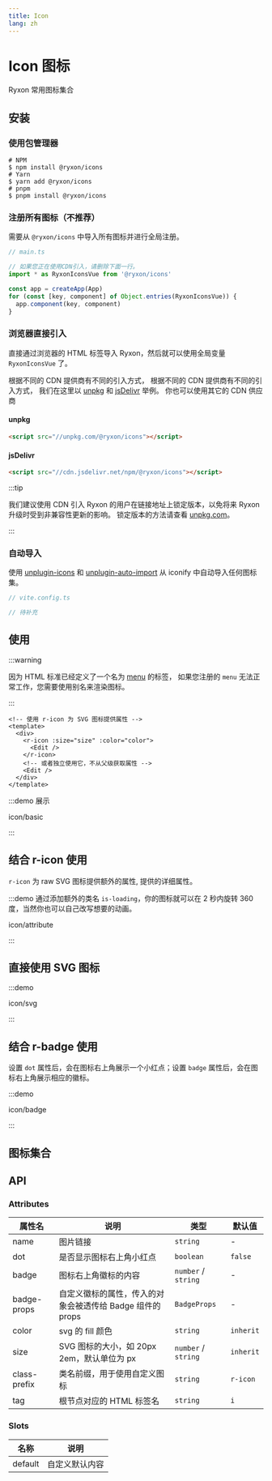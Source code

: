 ```yaml
---
title: Icon
lang: zh
---
```


# Icon 图标

Ryxon 常用图标集合

## 安装

### 使用包管理器

```shell
# NPM
$ npm install @ryxon/icons
# Yarn
$ yarn add @ryxon/icons
# pnpm
$ pnpm install @ryxon/icons
```

### 注册所有图标（不推荐）

需要从 `@ryxon/icons` 中导入所有图标并进行全局注册。

```ts
// main.ts

// 如果您正在使用CDN引入，请删除下面一行。
import * as RyxonIconsVue from '@ryxon/icons'

const app = createApp(App)
for (const [key, component] of Object.entries(RyxonIconsVue)) {
  app.component(key, component)
}
```

### 浏览器直接引入

直接通过浏览器的 HTML 标签导入 Ryxon，然后就可以使用全局变量 `RyxonIconsVue` 了。

根据不同的 CDN 提供商有不同的引入方式， 根据不同的 CDN 提供商有不同的引入方式， 我们在这里以 [unpkg](https://unpkg.com) 和 [jsDelivr](https://jsdelivr.com) 举例。 你也可以使用其它的 CDN 供应商

#### unpkg

```html
<script src="//unpkg.com/@ryxon/icons"></script>
```

#### jsDelivr

```html
<script src="//cdn.jsdelivr.net/npm/@ryxon/icons"></script>
```

:::tip

我们建议使用 CDN 引入 Ryxon 的用户在链接地址上锁定版本，以免将来 Ryxon 升级时受到非兼容性更新的影响。 锁定版本的方法请查看 [unpkg.com](https://unpkg.com)。

:::

### 自动导入

使用 [unplugin-icons](https://github.com/antfu/unplugin-icons) 和 [unplugin-auto-import](https://github.com/antfu/unplugin-auto-import) 从 iconify 中自动导入任何图标集。

```ts
// vite.config.ts

// 待补充
```

## 使用

:::warning

因为 HTML 标准已经定义了一个名为 [menu](https://developer.mozilla.org/en-US/docs/Web/HTML/Element/menu) 的标签， 如果您注册的 `menu` 无法正常工作，您需要使用别名来渲染图标。

:::

```vue
<!-- 使用 r-icon 为 SVG 图标提供属性 -->
<template>
  <div>
    <r-icon :size="size" :color="color">
      <Edit />
    </r-icon>
    <!-- 或者独立使用它，不从父级获取属性 -->
    <Edit />
  </div>
</template>
```

:::demo 展示

icon/basic

:::

## 结合 r-icon 使用

`r-icon` 为 raw SVG 图标提供额外的属性, 提供的详细属性。

:::demo 通过添加额外的类名 `is-loading`，你的图标就可以在 2 秒内旋转 360 度，当然你也可以自己改写想要的动画。

icon/attribute

:::

## 直接使用 SVG 图标

:::demo

icon/svg

:::

## 结合 r-badge 使用

设置 `dot` 属性后，会在图标右上角展示一个小红点；设置 `badge` 属性后，会在图标右上角展示相应的徽标。

:::demo

icon/badge

:::

## 图标集合

<IconList />

## API

### Attributes

| 属性名 | 说明 | 类型 | 默认值 |
| --- | --- | --- | --- |
| name | 图片链接 | `string` | - |
| dot | 是否显示图标右上角小红点 | `boolean` | `false` |
| badge | 图标右上角徽标的内容 | `number` / `string` | - |
| badge-props | 自定义徽标的属性，传入的对象会被透传给 Badge 组件的 props | `BadgeProps` | - |
| color | svg 的 fill 颜色 | `string` | `inherit` |
| size | SVG 图标的大小，如 20px 2em，默认单位为 px | `number` / `string` | `inherit` |
| class-prefix | 类名前缀，用于使用自定义图标 | `string` | `r-icon` |
| tag | 根节点对应的 HTML 标签名 | `string` | `i` |

### Slots

| 名称    | 说明           |
| ------- | -------------- |
| default | 自定义默认内容 |
